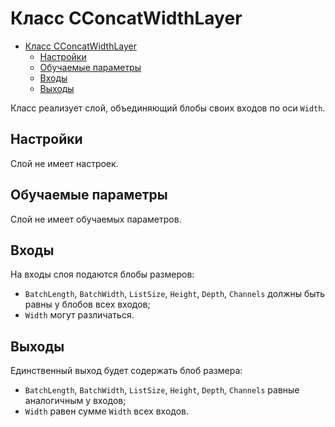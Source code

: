 # Класс CConcatWidthLayer

<!-- TOC -->

- [Класс CConcatWidthLayer](#класс-cconcatwidthlayer)
    - [Настройки](#настройки)
    - [Обучаемые параметры](#обучаемые-параметры)
    - [Входы](#входы)
    - [Выходы](#выходы)

<!-- /TOC -->

Класс реализует слой, объединяющий блобы своих входов по оси `Width`.

## Настройки

Слой не имеет настроек.

## Обучаемые параметры

Слой не имеет обучаемых параметров.

## Входы

На входы слоя подаются блобы размеров:

- `BatchLength`, `BatchWidth`, `ListSize`, `Height`, `Depth`, `Channels` должны быть равны у блобов всех входов;
- `Width` могут различаться.

## Выходы

Единственный выход будет содержать блоб размера:

- `BatchLength`, `BatchWidth`, `ListSize`, `Height`, `Depth`, `Channels` равные аналогичным у входов;
- `Width` равен сумме `Width` всех входов.
